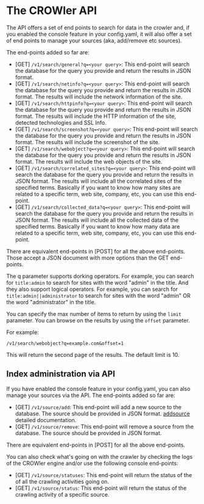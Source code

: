 # The CROWler API

The API offers a set of end points to search for data in the crowler and, if
you enabled the console feature in your config.yaml, it will also offer a set
of end points to manage your sources (aka, add/remove etc sources).

The end-points added so far are:

* [GET] `/v1/search/general?q=<your query>`: This end-point will search the database
  for the query you provide and return the results in JSON format.
* [GET] `/v1/search/netinfo?q=<your query>`: This end-point will search the database
  for the query you provide and return the results in JSON format. The results
  will include the network information of the site.
* [GET] `/v1/search/httpinfo?q=<your query>`: This end-point will search the database
  for the query you provide and return the results in JSON format. The results
  will include the HTTP information of the site, detected technologies and SSL
  Info.
* [GET] `/v1/search/screenshot?q=<your query>`: This end-point will search the
  database for the query you provide and return the results in JSON format. The
  results will include the screenshot of the site.
* [GET] `/v1/search/webobject?q=<your query>`: This end-point will search the database
  for the query you provide and return the results in JSON format. The results
  will include the web objects of the site.
* [GET] `/v1/search/correlated_sites?q=<your query>`: This end-point will search the
  database for the query you provide and return the results in JSON format. The
  results will include all the correlated sites of the specified terms.
  Basically if you want to know how many sites are related to a specific term,
  web site, company, etc, you can use this end-point.
* [GET] `/v1/search/collected_data?q=<your query>`: This end-point will search the
  database for the query you provide and return the results in JSON format. The
  results will include all the collected data of the specified terms.
  Basically if you want to know how many data are related to a specific term,
  web site, company, etc, you can use this end-point.

There are equivalent end-points in [POST] for all the above end-points.
Those accept a JSON document with more options than the GET end-points.

The q parameter supports dorking operators. For example, you can search for
`title:admin` to search for sites with the word "admin" in the title.
And they also support logical operators. For example, you can search for
`title:admin||administrator` to search for sites with the word "admin" OR
the word "administrator" in the title.

You can specify the max number of items to return by using the `limit` parameter.
You can browse on the results by using the `offset` parameter.

For example:

`/v1/search/webobject?q=example.com&offset=1`

This will return the second page of the results. The default limit is 10.

## Index administration via API

If you have enabled the console feature in your config.yaml, you can also
manage your sources via the API. The end-points added so far are:

* [GET] `/v1/source/add`: This end-point will add a new source to the database.
  The source should be provided in JSON format.
  [addsource](./api/addsource.md) detailed documentation.
* [GET] `/v1/source/remove`: This end-point will remove a source from the
  database. The source should be provided in JSON format.

There are equivalent end-points in [POST] for all the above end-points.

You can also check what's going on with the crawler by checking the logs of the
CROWler engine and/or use the following console end-points:

* [GET] `/v1/source/statuses`: This end-point will return the status of the
  of all the crawling activities going on.
* [GET] `/v1/source/status`: This end-point will return the status of the
  crawling activity of a specific source.
